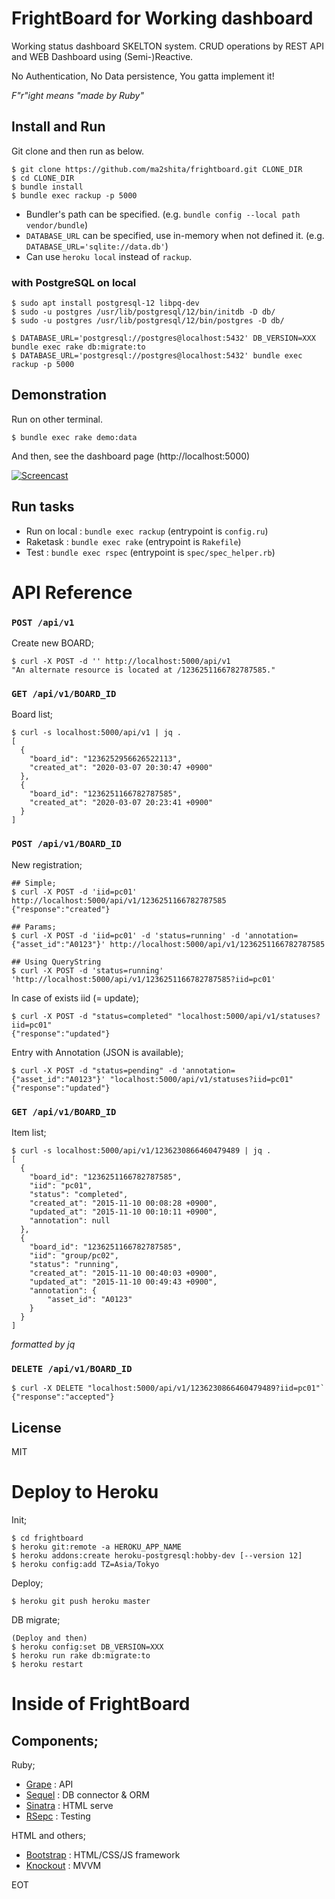 FrightBoard for Working dashboard
=================================

Working status dashboard SKELTON system.
CRUD operations by REST API and WEB Dashboard using (Semi-)Reactive.

No Authentication, No Data persistence, You gatta implement it!

_F"r"ight means "made by Ruby"_

Install and Run
---------------

Git clone and then run as below.

```
$ git clone https://github.com/ma2shita/frightboard.git CLONE_DIR
$ cd CLONE_DIR
$ bundle install
$ bundle exec rackup -p 5000
```

* Bundler's path can be specified. (e.g. `bundle config --local path vendor/bundle`)
* `DATABASE_URL` can be specified, use in-memory when not defined it. (e.g. `DATABASE_URL='sqlite://data.db'`)
* Can use `heroku local` instead of `rackup`.

### with PostgreSQL on local

```
$ sudo apt install postgresql-12 libpq-dev
$ sudo -u postgres /usr/lib/postgresql/12/bin/initdb -D db/
$ sudo -u postgres /usr/lib/postgresql/12/bin/postgres -D db/
```

```
$ DATABASE_URL='postgresql://postgres@localhost:5432' DB_VERSION=XXX bundle exec rake db:migrate:to
$ DATABASE_URL='postgresql://postgres@localhost:5432' bundle exec rackup -p 5000
```

Demonstration
-------------

Run on other terminal.

```
$ bundle exec rake demo:data
```

And then, see the dashboard page (http://localhost:5000)

[![Screencast](http://img.youtube.com/vi/M4cLtZjFKMA/0.jpg)](https://youtu.be/M4cLtZjFKMA)

Run tasks
---------

- Run on local : `bundle exec rackup` (entrypoint is `config.ru`)
- Raketask     : `bundle exec rake`   (entrypoint is `Rakefile`)
- Test         : `bundle exec rspec`  (entrypoint is `spec/spec_helper.rb`)

API Reference
=============

### `POST /api/v1` ###

Create new BOARD;

```
$ curl -X POST -d '' http://localhost:5000/api/v1
"An alternate resource is located at /1236251166782787585."
```

### `GET /api/v1/BOARD_ID` ###

Board list;

```
$ curl -s localhost:5000/api/v1 | jq .
[
  {
    "board_id": "1236252956626522113",
    "created_at": "2020-03-07 20:30:47 +0900"
  },
  {
    "board_id": "1236251166782787585",
    "created_at": "2020-03-07 20:23:41 +0900"
  }
]
```

### `POST /api/v1/BOARD_ID` ###

New registration;

```
## Simple;
$ curl -X POST -d 'iid=pc01' http://localhost:5000/api/v1/1236251166782787585
{"response":"created"}

## Params;
$ curl -X POST -d 'iid=pc01' -d 'status=running' -d 'annotation={"asset_id":"A0123"}' http://localhost:5000/api/v1/1236251166782787585

## Using QueryString
$ curl -X POST -d 'status=running' 'http://localhost:5000/api/v1/1236251166782787585?iid=pc01'
```

In case of exists iid (= update);

```
$ curl -X POST -d "status=completed" "localhost:5000/api/v1/statuses?iid=pc01"
{"response":"updated"}
```

Entry with Annotation (JSON is available);

```
$ curl -X POST -d "status=pending" -d 'annotation={"asset_id":"A0123"}' "localhost:5000/api/v1/statuses?iid=pc01"
{"response":"updated"}
```

### `GET /api/v1/BOARD_ID` ###

Item list;

```
$ curl -s localhost:5000/api/v1/1236230866460479489 | jq .
[
  {
    "board_id": "1236251166782787585",
    "iid": "pc01",
    "status": "completed",
    "created_at": "2015-11-10 00:08:28 +0900",
    "updated_at": "2015-11-10 00:10:11 +0900",
    "annotation": null
  },
  {
    "board_id": "1236251166782787585",
    "iid": "group/pc02",
    "status": "running",
    "created_at": "2015-11-10 00:40:03 +0900",
    "updated_at": "2015-11-10 00:49:43 +0900",
    "annotation": {
        "asset_id": "A0123"
    }
  }
]
```

_formatted by jq_

### `DELETE /api/v1/BOARD_ID` ###

```
$ curl -X DELETE "localhost:5000/api/v1/1236230866460479489?iid=pc01"`
{"response":"accepted"}
```

License
-------

MIT


Deploy to Heroku
================

Init;

```
$ cd frightboard
$ heroku git:remote -a HEROKU_APP_NAME
$ heroku addons:create heroku-postgresql:hobby-dev [--version 12]
$ heroku config:add TZ=Asia/Tokyo
```

Deploy;

```
$ heroku git push heroku master
```

DB migrate;

```
(Deploy and then)
$ heroku config:set DB_VERSION=XXX
$ heroku run rake db:migrate:to
$ heroku restart
```


Inside of FrightBoard
=====================

Components;
-----------

Ruby;

* [Grape](https://github.com/ruby-grape/grape) : API
* [Sequel](http://sequel.jeremyevans.net) : DB connector & ORM
* [Sinatra](http://www.sinatrarb.com) : HTML serve
* [RSepc](http://rspec.info) : Testing

HTML and others;

* [Bootstrap](http://getbootstrap.com) : HTML/CSS/JS framework
* [Knockout](http://knockoutjs.com) : MVVM

EOT
